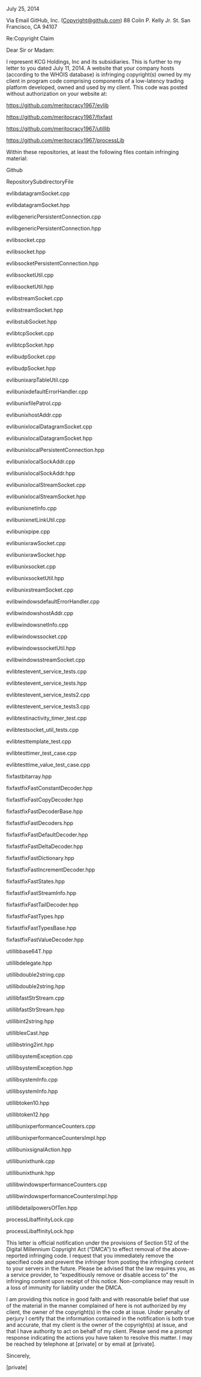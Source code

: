 July 25, 2014

Via Email
GitHub, Inc. (Copyright@github.com)
88 Colin P. Kelly Jr. St.
San Francisco, CA 94107

Re:Copyright Claim

Dear Sir or Madam:

I represent KCG Holdings, Inc and its subsidiaries. This is further to my letter to you dated July 11, 2014. A website that your company hosts (according to the WHOIS database) is infringing copyright(s) owned by my client in program code comprising components of a low-latency trading platform developed, owned and used by my client. This code was posted without authorization on your website at:

https://github.com/meritocracy1967/evlib

https://github.com/meritocracy1967/fixfast

https://github.com/meritocracy1967/utillib

https://github.com/meritocracy1967/processLib

Within these repositories, at least the following files contain infringing material:

Github

RepositorySubdirectoryFile

evlibdatagramSocket.cpp

evlibdatagramSocket.hpp

evlibgenericPersistentConnection.cpp

evlibgenericPersistentConnection.hpp

evlibsocket.cpp

evlibsocket.hpp

evlibsocketPersistentConnection.hpp

evlibsocketUtil.cpp

evlibsocketUtil.hpp

evlibstreamSocket.cpp

evlibstreamSocket.hpp

evlibstubSocket.hpp

evlibtcpSocket.cpp

evlibtcpSocket.hpp

evlibudpSocket.cpp

evlibudpSocket.hpp

evlibunixarpTableUtil.cpp

evlibunixdefaultErrorHandler.cpp

evlibunixfilePatrol.cpp

evlibunixhostAddr.cpp

evlibunixlocalDatagramSocket.cpp

evlibunixlocalDatagramSocket.hpp

evlibunixlocalPersistentConnection.hpp

evlibunixlocalSockAddr.cpp

evlibunixlocalSockAddr.hpp

evlibunixlocalStreamSocket.cpp

evlibunixlocalStreamSocket.hpp

evlibunixnetInfo.cpp

evlibunixnetLinkUtil.cpp

evlibunixpipe.cpp

evlibunixrawSocket.cpp

evlibunixrawSocket.hpp

evlibunixsocket.cpp

evlibunixsocketUtil.hpp

evlibunixstreamSocket.cpp

evlibwindowsdefaultErrorHandler.cpp

evlibwindowshostAddr.cpp

evlibwindowsnetInfo.cpp

evlibwindowssocket.cpp

evlibwindowssocketUtil.hpp

evlibwindowsstreamSocket.cpp

evlibtestevent_service_tests.cpp

evlibtestevent_service_tests.hpp

evlibtestevent_service_tests2.cpp

evlibtestevent_service_tests3.cpp

evlibtestinactivity_timer_test.cpp

evlibtestsocket_util_tests.cpp

evlibtesttemplate_test.cpp

evlibtesttimer_test_case.cpp

evlibtesttime_value_test_case.cpp

fixfastbitarray.hpp

fixfastfixFastConstantDecoder.hpp

fixfastfixFastCopyDecoder.hpp

fixfastfixFastDecoderBase.hpp

fixfastfixFastDecoders.hpp

fixfastfixFastDefaultDecoder.hpp

fixfastfixFastDeltaDecoder.hpp

fixfastfixFastDictionary.hpp

fixfastfixFastIncrementDecoder.hpp

fixfastfixFastStates.hpp

fixfastfixFastStreamInfo.hpp

fixfastfixFastTailDecoder.hpp

fixfastfixFastTypes.hpp

fixfastfixFastTypesBase.hpp

fixfastfixFastValueDecoder.hpp

utillibbase64T.hpp

utillibdelegate.hpp

utillibdouble2string.cpp

utillibdouble2string.hpp

utillibfastStrStream.cpp

utillibfastStrStream.hpp

utillibint2string.hpp

utilliblexCast.hpp

utillibstring2int.hpp

utillibsystemException.cpp

utillibsystemException.hpp

utillibsystemInfo.cpp

utillibsystemInfo.hpp

utillibtoken10.hpp

utillibtoken12.hpp

utillibunixperformanceCounters.cpp

utillibunixperformanceCountersImpl.hpp

utillibunixsignalAction.hpp

utillibunixthunk.cpp

utillibunixthunk.hpp

utillibwindowsperformanceCounters.cpp

utillibwindowsperformanceCountersImpl.hpp

utillibdetailpowersOfTen.hpp

processLibaffinityLock.cpp

processLibaffinityLock.hpp


This letter is official notification under the provisions of Section 512 of the Digital Millennium Copyright Act (“DMCA”) to effect removal of the above-reported infringing code. I request that you immediately remove the specified code and prevent the infringer from posting the infringing content to your servers in the future. Please be advised that the law requires you, as a service provider, to “expeditiously remove or disable access to” the infringing content upon receipt of this notice. Non-compliance may result in a loss of immunity for liability under the DMCA.

I am providing this notice in good faith and with reasonable belief that use of the material in the manner complained of here is not authorized by my client, the owner of the copyright(s) in the code at issue. Under penalty of perjury I certify that the information contained in the notification is both true and accurate, that my client is the owner of the copyright(s) at issue, and that I have authority to act on behalf of my client.
Please send me a prompt response indicating the actions you have taken to resolve this matter. I may be reached by telephone at [private] or by email at [private].


Sincerely,

[private]

